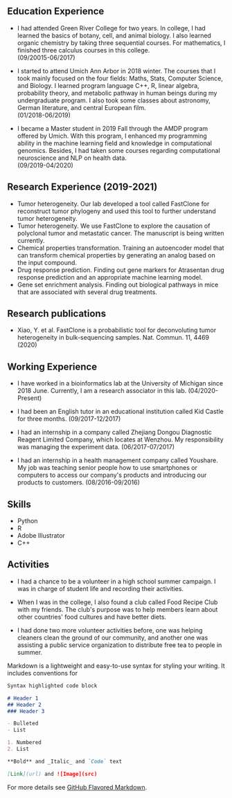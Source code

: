 ## Education Experience 

- I had attended Green River College for two years. In college, I had learned the basics of botany, cell, and animal biology. I also learned organic chemistry by taking three sequential courses. For mathematics, I finished three calculus courses in this college.                       
(09/20015-06/2017)

- I started to attend Umich Ann Arbor in 2018 winter. The courses that I took mainly focused on the four fields: Maths, Stats, Computer Science, and Biology. I learned program language C++, R, linear algebra, probability theory, and metabolic pathway in human beings during my undergraduate program. I also took some classes about astronomy, German literature, and central European film.                                                                                        
(01/2018-06/2019)

- I became a Master student in 2019 Fall through the AMDP program offered by Umich. With this program, I enhanced my programming ability in the machine learning field and knowledge in computational genomics. Besides, I had taken some courses regarding computational neuroscience and NLP on health data.                                                                
(09/2019-04/2020)

## Research Experience (2019-2021)

- Tumor heterogeneity. Our lab developed a tool called FastClone for reconstruct tumor phylogeny and used this tool to further understand tumor heterogeneity.
- Tumor heterogeneity. We use FastClone to explore the causation of polyclonal tumor and metastatic cancer. The manuscript is being written currently. 
- Chemical properties transformation. Training an autoencoder model that can transform chemical properties by generating an analog based on the input compound.
- Drug response prediction. Finding out gene markers for Atrasentan drug response prediction and an appropriate machine learning model.
- Gene set enrichment analysis. Finding out biological pathways in mice that are associated with several drug treatments.

## Research publications
- Xiao, Y. et al. FastClone is a probabilistic tool for deconvoluting tumor heterogeneity in bulk-sequencing samples. Nat. Commun. 11, 4469 (2020)

## Working Experience
- I have worked in a bioinformatics lab at the University of Michigan since 2018 June. Currently, I am a research associator in this lab.
(04/2020-Present)

- I had been an English tutor in an educational institution called Kid Castle for three months.
(09/2017-12/2017)

- I had an internship in a company called Zhejiang Dongou Diagnostic Reagent Limited Company, which locates at Wenzhou. My responsibility was managing the experiment data.
(06/2017-07/2017)

- I had an internship in a health management company called Youshare. My job was teaching senior people how to use smartphones or computers to access our company's products and introducing our products to customers.
(08/2016-09/2016)

## Skills 
- Python
- R
- Adobe Illustrator
- C++

## Activities
- I had a chance to be a volunteer in a high school summer campaign. I was in charge of student life and recording their activities.

- When I was in the college, I also found a club called Food Recipe Club with my friends. The club's purpose was to help members learn about other countries' food cultures and have better diets.

- I had done two more volunteer activities before, one was helping cleaners clean the ground of our community, and another one was assisting a public service organization to distribute free tea to people in summer.


Markdown is a lightweight and easy-to-use syntax for styling your writing. It includes conventions for

```markdown
Syntax highlighted code block

# Header 1
## Header 2
### Header 3

- Bulleted
- List

1. Numbered
2. List

**Bold** and _Italic_ and `Code` text

[Link](url) and ![Image](src)
```

For more details see [GitHub Flavored Markdown](https://guides.github.com/features/mastering-markdown/).

